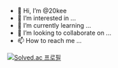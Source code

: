 - 👋 Hi, I’m @20kee
- 👀 I’m interested in ...
- 🌱 I’m currently learning ...
- 💞️ I’m looking to collaborate on ...
- 📫 How to reach me ...

<!---
20kee/20kee is a ✨ special ✨ repository because its `README.md` (this file) appears on your GitHub profile.
You can click the Preview link to take a look at your changes.
--->

[![Solved.ac
    프로필](http://mazassumnida.wtf/api/v2/generate_badge?boj=20kee)](https://solved.ac/20kee)

